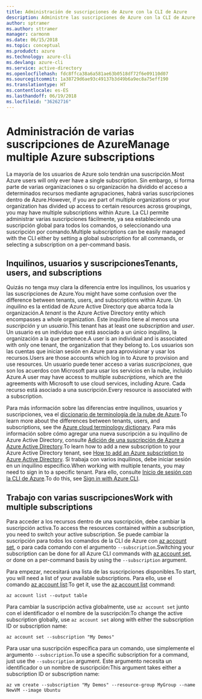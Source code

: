 ```yaml
---
title: Administración de suscripciones de Azure con la CLI de Azure
description: Administre las suscripciones de Azure con la CLI de Azure.
author: sptramer
ms.author: sttramer
manager: carmonm
ms.date: 06/15/2018
ms.topic: conceptual
ms.produdct: azure
ms.technology: azure-cli
ms.devlang: azure-cli
ms.service: active-directory
ms.openlocfilehash: fdc8ffca38a6a581ae63b0518df72f6e09110d07
ms.sourcegitcommit: 1a38729d6ae93c49137b3d49b6a9ec8a75eff190
ms.translationtype: HT
ms.contentlocale: es-ES
ms.lasthandoff: 06/19/2018
ms.locfileid: "36262716"
---
```

# <a name="manage-multiple-azure-subscriptions"></a><span data-ttu-id="19b15-103">Administración de varias suscripciones de Azure</span><span class="sxs-lookup"><span data-stu-id="19b15-103">Manage multiple Azure subscriptions</span></span>

<span data-ttu-id="19b15-104">La mayoría de los usuarios de Azure solo tendrán una suscripción.</span><span class="sxs-lookup"><span data-stu-id="19b15-104">Most Azure users will only ever have a single subscription.</span></span> <span data-ttu-id="19b15-105">Sin embargo, si forma parte de varias organizaciones o su organización ha dividido el acceso a determinados recursos mediante agrupaciones, habrá varias suscripciones dentro de Azure.</span><span class="sxs-lookup"><span data-stu-id="19b15-105">However, if you are part of multiple organizations or your organization has divided up access to certain resources across groupings, you may have multiple subscriptions within Azure.</span></span> <span data-ttu-id="19b15-106">La CLI permite administrar varias suscripciones fácilmente, ya sea estableciendo una suscripción global para todos los comandos, o seleccionando una suscripción por comando.</span><span class="sxs-lookup"><span data-stu-id="19b15-106">Multiple subscriptions can be easily managed with the CLI either by setting a global subscription for all commands, or selecting a subscription on a per-command basis.</span></span>

## <a name="tenants-users-and-subscriptions"></a><span data-ttu-id="19b15-107">Inquilinos, usuarios y suscripciones</span><span class="sxs-lookup"><span data-stu-id="19b15-107">Tenants, users, and subscriptions</span></span>

<span data-ttu-id="19b15-108">Quizás no tenga muy clara la diferencia entre los inquilinos, los usuarios y las suscripciones de Azure.</span><span class="sxs-lookup"><span data-stu-id="19b15-108">You might have some confusion over the difference between tenants, users, and subscriptions within Azure.</span></span> <span data-ttu-id="19b15-109">Un _inquilino_ es la entidad de Azure Active Directory que abarca toda la organización.</span><span class="sxs-lookup"><span data-stu-id="19b15-109">A _tenant_ is the Azure Active Directory entity which encompasses a whole organization.</span></span> <span data-ttu-id="19b15-110">Este inquilino tiene al menos una _suscripción_ y un _usuario_.</span><span class="sxs-lookup"><span data-stu-id="19b15-110">This tenant has at least one _subscription_ and _user_.</span></span> <span data-ttu-id="19b15-111">Un usuario es un individuo que está asociado a un único inquilino, la organización a la que pertenece.</span><span class="sxs-lookup"><span data-stu-id="19b15-111">A user is an individual and is associated with only one tenant, the organization that they belong to.</span></span> <span data-ttu-id="19b15-112">Los usuarios son las cuentas que inician sesión en Azure para aprovisionar y usar los recursos.</span><span class="sxs-lookup"><span data-stu-id="19b15-112">Users are those accounts which log in to Azure to provision and use resources.</span></span>
<span data-ttu-id="19b15-113">Un usuario puede tener acceso a varias _suscripciones_, que son los acuerdos con Microsoft para usar los servicios en la nube, incluido Azure.</span><span class="sxs-lookup"><span data-stu-id="19b15-113">A user may have access to multiple _subscriptions_, which are the agreements with Microsoft to use cloud services, including Azure.</span></span> <span data-ttu-id="19b15-114">Cada recurso está asociado a una suscripción.</span><span class="sxs-lookup"><span data-stu-id="19b15-114">Every resource is associated with a subscription.</span></span>

<span data-ttu-id="19b15-115">Para más información sobre las diferencias entre inquilinos, usuarios y suscripciones, vea el [diccionario de terminología de la nube de Azure](/azure/azure-glossary-cloud-terminology).</span><span class="sxs-lookup"><span data-stu-id="19b15-115">To learn more about the differences between tenants, users, and subscriptions, see the [Azure cloud terminology dictionary](/azure/azure-glossary-cloud-terminology).</span></span>  <span data-ttu-id="19b15-116">Para más información sobre cómo agregar una nueva suscripción a su inquilino de Azure Active Directory, consulte [Adición de una suscripción de Azure a Azure Active Directory](/azure/active-directory/active-directory-how-subscriptions-associated-directory).</span><span class="sxs-lookup"><span data-stu-id="19b15-116">To learn how to add a new subscription to your Azure Active Directory tenant, see [How to add an Azure subscription to Azure Active Directory](/azure/active-directory/active-directory-how-subscriptions-associated-directory).</span></span>
<span data-ttu-id="19b15-117">Si trabaja con varios inquilinos, debe iniciar sesión en un inquilino específico.</span><span class="sxs-lookup"><span data-stu-id="19b15-117">When working with multiple tenants, you may need to sign in to a specific tenant.</span></span> <span data-ttu-id="19b15-118">Para ello, consulte [Inicio de sesión con la CLI de Azure](/cli/azure/authenticate-azure-cli).</span><span class="sxs-lookup"><span data-stu-id="19b15-118">To do this, see [Sign in with Azure CLI](/cli/azure/authenticate-azure-cli).</span></span>

## <a name="work-with-multiple-subscriptions"></a><span data-ttu-id="19b15-119">Trabajo con varias suscripciones</span><span class="sxs-lookup"><span data-stu-id="19b15-119">Work with multiple subscriptions</span></span>

<span data-ttu-id="19b15-120">Para acceder a los recursos dentro de una suscripción, debe cambiar la suscripción activa.</span><span class="sxs-lookup"><span data-stu-id="19b15-120">To access the resources contained within a subscription, you need to switch your active subscription.</span></span> <span data-ttu-id="19b15-121">Se puede cambiar la suscripción para todos los comandos de la CLI de Azure con [az account set](/cli/azure/account#az-account-set), o para cada comando con el argumento `--subscription`.</span><span class="sxs-lookup"><span data-stu-id="19b15-121">Switching your subscription can be done for all Azure CLI commands with [az account set](/cli/azure/account#az-account-set), or done on a per-command basis by using the `--subscription` argument.</span></span>

<span data-ttu-id="19b15-122">Para empezar, necesitará una lista de las suscripciones disponibles.</span><span class="sxs-lookup"><span data-stu-id="19b15-122">To start, you will need a list of your available subscriptions.</span></span> <span data-ttu-id="19b15-123">Para ello, use el comando [az account list](/cli/azure/account#az-account-list):</span><span class="sxs-lookup"><span data-stu-id="19b15-123">To get it, use the [az account list](/cli/azure/account#az-account-list) command:</span></span>

```azurecli-interactive
az account list --output table
```

<span data-ttu-id="19b15-124">Para cambiar la suscripción activa globalmente, use `az account set` junto con el identificador o el nombre de la suscripción:</span><span class="sxs-lookup"><span data-stu-id="19b15-124">To change the active subscription globally, use `az account set` along with either the subscription ID or subscription name:</span></span>

```azurecli-interactive
az account set --subscription "My Demos"
```

<span data-ttu-id="19b15-125">Para usar una suscripción específica para un comando, use simplemente el argumento `--subscription`.</span><span class="sxs-lookup"><span data-stu-id="19b15-125">To use a specific subscription for a command, just use the `--subscription` argument.</span></span> <span data-ttu-id="19b15-126">Este argumento necesita un identificador o un nombre de suscripción:</span><span class="sxs-lookup"><span data-stu-id="19b15-126">This argument takes either a subscription ID or subscription name:</span></span>

```azurecli-interactive
az vm create --subscription "My Demos" --resource-group MyGroup --name NewVM --image Ubuntu
```
